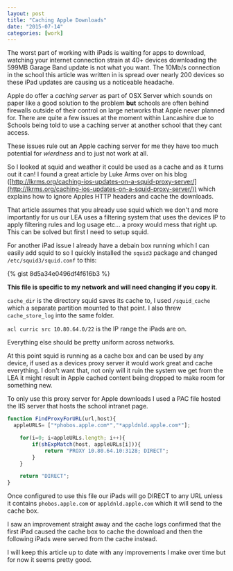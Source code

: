 ```yaml
---
layout: post
title: "Caching Apple Downloads"
date: "2015-07-14"
categories: [work]
---
```

The worst part of working with iPads is waiting for apps to download, watching your internet connection strain at 40+ devices downloading the 599MB Garage Band update is not what you want. The 10Mb/s connection in the school this article was written in is spread over nearly 200 devices so these iPad updates are causing us a noticeable headache.

Apple do offer a _caching server_ as part of OSX Server which sounds on paper like a good solution to the problem __but__ schools are often behind firewalls outside of their control on large networks that Apple never planned for. There are quite a few issues at the moment within Lancashire due to Schools being told to use a caching server at another school that they cant access.

These issues rule out an Apple caching server for me they have too much potential for _wierdness_ and to just not work at all.

So I looked at squid and weather it could be used as a cache and as it turns out it can! I found a great article by Luke Arms over on his blog ([http://lkrms.org/caching-ios-updates-on-a-squid-proxy-server/](http://lkrms.org/caching-ios-updates-on-a-squid-proxy-server/)) which explains how to ignore Apples HTTP headers and cache the downloads.

That article assumes that you already use squid which we don't and more importantly for us our LEA uses a filtering system that uses the devices IP to apply filtering rules and log usage etc... a proxy would mess that right up. This can be solved but first I need to setup squid.

For another iPad issue I already have a debain box running which I can easily add squid to so I quickly installed the `squid3` package and changed `/etc/squid3/squid.conf` to this:

{% gist 8d5a34e0496df4f616b3 %}

__This file is specific to my network and will need changing if you copy it__.

`cache_dir` is the directory squid saves its cache to, I used `/squid_cache` which a separate partition mounted to that point. I also threw `cache_store_log` into the same folder.

`acl curric src 10.80.64.0/22` is the IP range the iPads are on.

Everything else should be pretty uniform across networks.

At this point squid is running as a cache box and can be used by any device, if used as a devices proxy server it would work great and cache everything. I don't want that, not only will it ruin the system we get from the LEA it might result in Apple cached content being dropped to make room for something new.

To only use this proxy server for Apple downloads I used a PAC file hosted the IIS server that hosts the school intranet page.

```javascript
function FindProxyForURL(url,host){
  appleURLS= ["*phobos.apple.com*","*appldnld.apple.com*"];

	for(i=0; i<appleURLs.length; i++){
 		if(shExpMatch(host, appleURLs[i])){
			return "PROXY 10.80.64.10:3128; DIRECT";
		}
	}

	return "DIRECT";
}
```

Once configured to use this file our iPads will go DIRECT to any URL unless it contains `phobos.apple.com` or `appldnld.apple.com` which it will send to the cache box.

I saw an improvement straight away and the cache logs confirmed that the first iPad caused the cache box to cache the download and then the following iPads were served from the cache instead.

I will keep this article up to date with any improvements I make over time but for now it seems pretty good.

